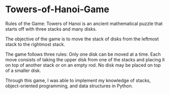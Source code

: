 # Towers-of-Hanoi-Game 
 
Rules of the Game: 
Towers of Hanoi is an ancient mathematical puzzle that starts off with three stacks and many disks. 

The objective of the game is to move the stack of disks from the leftmost stack to the rightmost stack.

The game follows three rules: Only one disk can be moved at a time. Each move consists of taking the upper disk from one of the stacks and placing it on top of another stack or on an empty rod. No disk may be placed on top of a smaller disk.

Through this game, I was able to implement my knowledge of stacks, object-oriented programming, and data structures in Python.

